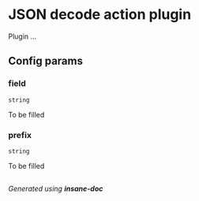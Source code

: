 # JSON decode action plugin
Plugin ...

## Config params
### field

`string`   

To be filled

### prefix

`string`   

To be filled


##
 *Generated using **insane-doc***